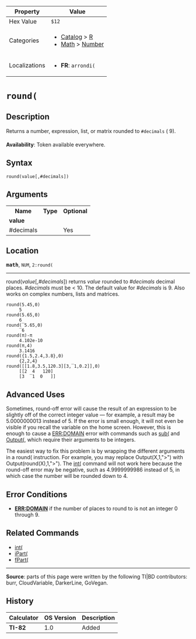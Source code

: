 | Property      | Value |
|---------------|-------|
| Hex Value     | `$12`|
| Categories    | <ul><li>[Catalog](<../categories/Catalog.md>) > [R](<../categories/Catalog.md#R>)</li><li>[Math](<../categories/Math.md>) > [Number](<../categories/Math.md#Number>)</li></ul> |
| Localizations | <ul><li><b>FR</b>: `arrondi(`</li></ul> |

# `round(`

## Description
Returns a number, expression, list, or matrix rounded to `#decimals` ( 9).


<b>Availability</b>: Token available everywhere.

## Syntax
`round(value[,#decimals])`

## Arguments
<table>
<tr><th>Name</th><th>Type</th><th>Optional</th></tr>

<tr><td><b>value</b></td><td></td><td></td></tr>

<tr><td>#decimals</td><td></td><td>Yes</td></tr>

</table>

## Location
<tt><kbd><b>math</b></kbd></tt>, `NUM`, `2:round(`
<hr>

round(_value_[,_#decimals_]) returns _value_ rounded to _#decimals_ decimal places. _#decimals_ must be < 10. The default value for _#decimals_ is 9. Also works on complex numbers, lists and matrices.

```ti-basic
round(5.45,0)
     5
round(5.65,0)
     6
round(‾5.65,0)
     ‾6
round(π)-π
     4.102e-10
round(π,4)
     3.1416
round({1.5,2.4,3.8},0)
     {2,2,4}
round([[1.8,3.5,120.3][3,‾1,0.2]],0)
     [[2  4   120]
     [3  ‾1  0   ]]
```

## Advanced Uses

Sometimes, round-off error will cause the result of an expression to be slightly off of the correct integer value — for example, a result may be 5.0000000013 instead of 5. If the error is small enough, it will not even be visible if you recall the variable on the home screen. However, this is enough to cause a [ERR:DOMAIN](errors#domain) error with commands such as [sub(](sub\(.md) and [Output(](Output\(.md), which require their arguments to be integers.

The easiest way to fix this problem is by wrapping the different arguments in a round( instruction. For example, you may replace Output(X,1,">") with Output(round(X),1,">"). The [int(](int\(.md) command will not work here because the round-off error may be negative, such as 4.9999999986 instead of 5, in which case the number will be rounded down to 4.

## Error Conditions

*   **[ERR:DOMAIN](errors#domain)** if the number of places to round to is not an integer 0 through 9.

## Related Commands

*   [int(](int\(.md)
*   [iPart(](iPart\(.md)
*   [fPart(](fPart\(.md)

* * *

**Source**: parts of this page were written by the following TI|BD contributors: burr, CloudVariable, DarkerLine, GoVegan.

## History
| Calculator | OS Version | Description |
|------------|------------|-------------|
| <b>TI-82</b> | 1.0 | Added |


